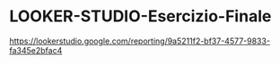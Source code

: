 # LOOKER-STUDIO-Esercizio-Finale

https://lookerstudio.google.com/reporting/9a5211f2-bf37-4577-9833-fa345e2bfac4
